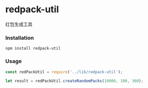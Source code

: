 # redpack-util
红包生成工具

### Installation
```
npm install redpack-util
```

### Usage
``` javascript
const redPackUtil = require('../lib/redpack-util');

let result = redPackUtil.createRandomPacks(10000, 100, 300);


``` 